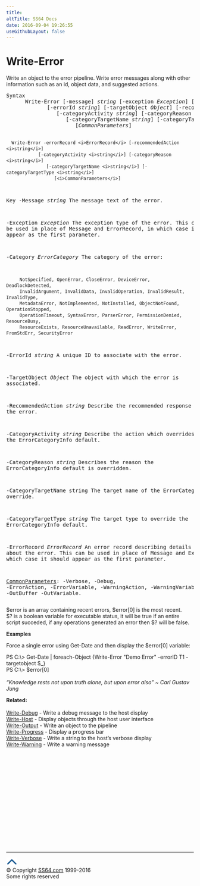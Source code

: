 ```yaml
---
title:
altTitle: SS64 Docs
date: 2016-09-04 19:26:55
useGithubLayout: false
---
```

<!-- #BeginLibraryItem "/Library/head_ps.lbi" --><!-- #EndLibraryItem --><h1>Write-Error</h1> 
<p>Write an object to the error pipeline. Write error messages along with other information such as an id, object data, and suggested actions.</p>
<pre>Syntax
      Write-Error [-message] <i>string</i> [-exception <i>Exception</i>] [-category <i>ErrorCategory</i>]
             [-errorId <i>string</i>] [-targetObject <i>Object</i>] [-recommendedAction <i>string</i>]
                [-categoryActivity <i>string</i>] [-categoryReason <i>string</i>]
                   [-categoryTargetName <i>string</i>] [-categoryTargetType <i>string</i>]
                      [<i>CommonParameters</i>]

      Write-Error -errorRecord <i>ErrorRecord</i> [-recommendedAction <i>string</i>]
                [-categoryActivity <i>string</i>] [-categoryReason <i>string</i>]
                   [-categoryTargetName <i>string</i>] [-categoryTargetType <i>string</i>]
                      [<i>CommonParameters</i>]

Key
   -Message <i>string</i>
       The message text of the error.

   -Exception <i>Exception</i>
       The exception type of the error. This can be used in place of Message and
       ErrorRecord, in which case it should appear as the first parameter.

   -Category <i>ErrorCategory</i>
       The category of the error:

         NotSpecified, OpenError, CloseError, DeviceError, DeadlockDetected,
         InvalidArgument, InvalidData, InvalidOperation, InvalidResult, InvalidType,
         MetadataError, NotImplemented, NotInstalled, ObjectNotFound, OperationStopped,
         OperationTimeout, SyntaxError, ParserError, PermissionDenied, ResourceBusy,
         ResourceExists, ResourceUnavailable, ReadError, WriteError, FromStdErr, SecurityError

   -ErrorId <i>string</i>
       A unique ID to associate with the error.

   -TargetObject <i>Object</i>
       The object with which the error is associated.

   -RecommendedAction <i>string</i>
       Describe the recommended response to the error.

   -CategoryActivity <i>string</i>
       Describe the action which overrides the ErrorCategoryInfo default.

   -CategoryReason <i>string</i>
       Describes the reason the ErrorCategoryInfo default is overridden.

   -CategoryTargetName string
       The target name of the ErrorCategoryInfo override.
        
   -CategoryTargetType <i>string</i>
       The target type to override the ErrorCategoryInfo default.

   -ErrorRecord <i>ErrorRecord</i>
       An error record describing details about the error. This can be used in
       place of Message and Exception, in which case it should appear as the
       first parameter.

   <a href="common.html">CommonParameters</a>:
       -Verbose, -Debug, -ErrorAction, -ErrorVariable, -WarningAction, -WarningVariable,
       -OutBuffer -OutVariable.</pre>
<p>
  <span class="code">$error</span> is an array containing recent errors, $error[0] is the most recent.<br>
<span class="code">$?</span> is a boolean variable for executable status, it will be true if an entire script succeded, if any operations generated an error then $? will be false.
</p>
<p><b>Examples</b></p>
<p>Force a single error using Get-Date and then display the $error[0] variable:</p>
<p><span class="code">PS C:\&gt; Get-Date | foreach-Object {Write-Error "Demo Error" -errorID T1 -targetobject $_}<br> 
</span><span class="code">PS C:\&gt; $error[0]</span><br>
<i><br>
<span class="quote">“Knowledge rests not upon truth alone, but upon error also” ~ Carl Gustav Jung</span></i></p>
<p><b>Related:</b><br>
  <br>
 <a href="write-debug.html">Write-Debug</a> - Write a debug message to the host display<br>
<a href="write-host.html">Write-Host</a> - Display objects through the host user interface<br>
<a href="write-output.html">Write-Output</a> - Write an object to the pipeline <br>
<a href="write-progress.html">Write-Progress</a> -  Display a progress bar <br>
<a href="write-verbose.html">Write-Verbose</a> - Write a string to the host’s verbose display<br>
<a href="write-warning.html">Write-Warning</a> - Write a warning message</p><!-- #BeginLibraryItem "/Library/foot_ps.lbi" --><p><script async="" src="//pagead2.googlesyndication.com/pagead/js/adsbygoogle.js"></script>
<!-- PowerShell300 -->
<ins class="adsbygoogle" style="display:inline-block;width:300px;height:250px" data-ad-client="ca-pub-6140977852749469" data-ad-slot="6253539900"></ins>
<script>
(adsbygoogle = window.adsbygoogle || []).push({});
</script></p>
<hr>
<div id="bl" class="footer"><a href="#"><img src="../images/top.png" width="30" height="22" alt="Back to the Top"></a></div>
<div id="br" class="footer, tagline">© Copyright <a href="http://ss64.com/">SS64.com</a> 1999-2016<br>
Some rights reserved</div><!-- #EndLibraryItem -->

